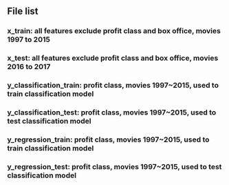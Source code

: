 ## File list
### x_train: all features exclude profit class and box office, movies 1997 to 2015
### x_test: all features exclude profit class and box office, movies 2016 to 2017
### y_classification_train: profit class, movies 1997~2015, used to train classification model
### y_classification_test: profit class, movies 1997~2015, used to test classification model
### y_regression_train: profit class, movies 1997~2015, used to train classification model
### y_regression_test: profit class, movies 1997~2015, used to test classification model
